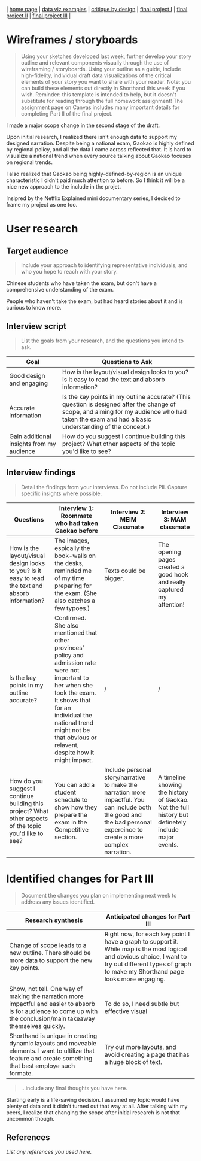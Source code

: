 | [home page](https://cmustudent.github.io/tswd-portfolio-templates/) | [data viz examples](dataviz-examples) | [critique by design](critique-by-design) | [final project I](final-project-part-one) | [final project II](final-project-part-two) | [final project III](final-project-part-three) |

# Wireframes / storyboards
> Using your sketches developed last week, further develop your story outline and relevant components visually through the use of wireframing / storyboards. Using your outline as a guide, include high-fidelity, individual draft data visualizations of the critical elements of your story you want to share with your reader. Note: you can build these elements out directly in Shorthand this week if you wish.  Reminder: this template is intended to help, but it doesn't substitute for reading through the full homework assignment!  The assignment page on Canvas includes many important details for completing Part II of the final project. 

I made a major scope change in the second stage of the draft.

Upon initial research, I realized there isn't enough data to support my designed narration. Despite being a national exam, Gaokao is highly defined by regional policy, and all the data I came across reflected that. It is hard to visualize a national trend when every source talking about Gaokao focuses on regional trends.

I also realized that Gaokao being highly-defined-by-region is an unique characteristic I didn't paid much attention to before. So I think it will be a nice new approach to the include in the projet.

Insipred by the Netflix Explained mini documentary series, I decided to frame my project as one too.

# User research 

## Target audience
> Include your approach to identifying representative individuals, and who you hope to reach with your story. 

Chinese students who have taken the exam, but don't have a comprehensive understanding of the exam.

People who haven't take the exam, but had heard stories about it and is curious to know more.

## Interview script
> List the goals from your research, and the questions you intend to ask. 

| Goal | Questions to Ask |
|------|------------------|
|Good design and engaging|How is the layout/visual design looks to you? Is it easy to read the text and absorb information?|
|Accurate information|Is the key points in my outline accurate? (This question is designed after the change of scope, and aiming for my audience who had taken the exam and had a basic understanding of the concept.)                  |
|Gain additional insights from my audience|How do you suggest I continue building this project? What other aspects of the topic you'd like to see?                 |



## Interview findings
> Detail the findings from your interviews.  Do not include PII.  Capture specific insights where possible.


| Questions               | Interview 1: Roommate who had taken Gaokao before | Interview 2: MEIM Classmate| Interview 3: MAM classmate |
|-------------------------|--------------------------------|-------------|-------------|
|How is the layout/visual design looks to you? Is it easy to read the text and absorb information?| The images, espically the book-walls on the desks, reminded me of my time preparing for the exam. (She also catches a few typoes.)           |Texts could be bigger.              |The opening pages created a good hook and really captured my attention!             |
|Is the key points in my outline accurate? | Confirmed. She also mentioned that other provinces' policy and admission rate were not important to her when she took the exam. It shows that for an individual the national trend might not be that obvious or relavent, despite how it might impact.|     /      |      /      |
|How do you suggest I continue building this project? What other aspects of the topic you'd like to see?|You can add a student schedule to show how they prepare the exam in the Competitive section.                                |Include personal story/narrative to make the narration more impactful. You can include both the good and the bad personal expereince to create a more complex narration.             |A timeline showing the history of Gaokao. Not the full history but definetely include major events.             |


# Identified changes for Part III
> Document the changes you plan on implementing next week to address any issues identified.  

| Research synthesis                       | Anticipated changes for Part III                                              |
|------------------------------------------|-------------------------------------------------------------------------------|
|Change of scope leads to a new outline. There should be more data to support the new key points. |Right now, for each key point I have a graph to support it. While map is the most logical and obvious choice, I want to try out different types of graph to make my Shorthand page looks more engaging.|
|Show, not tell. One way of making the narration more impactful and easier to absorb is for audience to come up with the conclusion/main takeaway themselves quickly.                                         |To do so, I need subtle but effective visual                                                                                |
|Shorthand is unique in creating dynamic layouts and moveable elements. I want to ultilize that feature and create something that best employe such formate.                                         |Try out more layouts, and avoid creating a page that has a huge block of text.                                                                          |

> ...include any final thoughts you have here. 

Starting early is a life-saving decision. I assumed my topic would have plenty of data and it didn't turned out that way at all. After talking with my peers, I realize that changing the scope after initial research is not that uncommon though.


## References
_List any references you used here._

